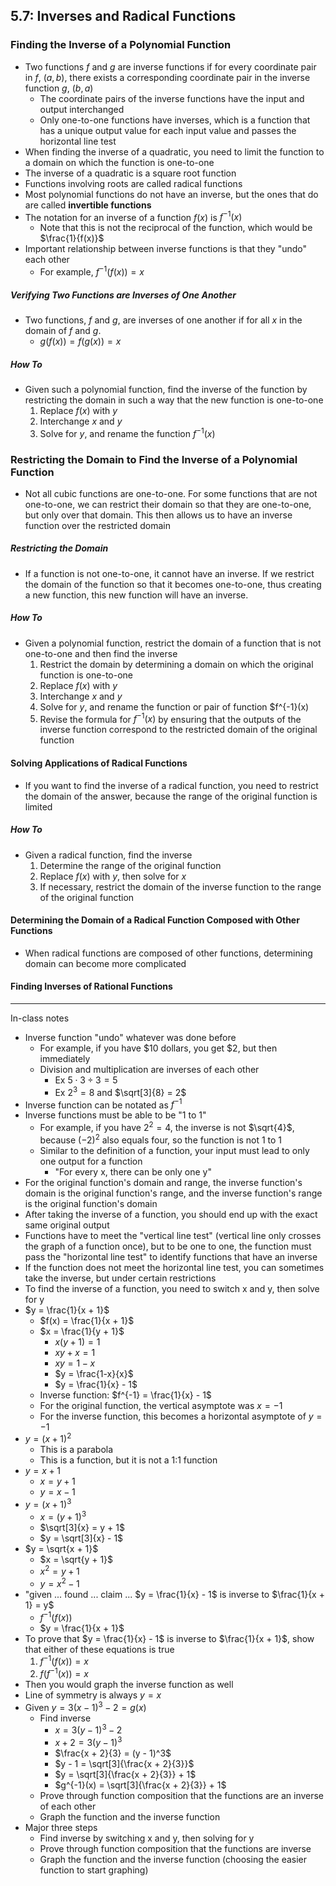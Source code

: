 ## 5.7: Inverses and Radical Functions
### Finding the Inverse of a Polynomial Function
- Two functions $f$ and $g$ are inverse functions if for every coordinate pair in $f$, $(a, b)$, there exists a corresponding coordinate pair in the inverse function $g$, $(b, a)$
  - The coordinate pairs of the inverse functions have the input and output interchanged
  - Only one-to-one functions have inverses, which is a function that has a unique output value for each input value and passes the horizontal line test
- When finding the inverse of a quadratic, you need to limit the function to a domain on which the function is one-to-one
- The inverse of a quadratic is a square root function
- Functions involving roots are called radical functions
- Most polynomial functions do not have an inverse, but the ones that do are called **invertible functions**
- The notation for an inverse of a function $f(x)$ is $f^{-1}(x)$
  - Note that this is not the reciprocal of the function, which would be $\frac{1}{f(x)}$
- Important relationship between inverse functions is that they "undo" each other
  - For example, $f^{-1}(f(x)) = x$
##### Verifying Two Functions are Inverses of One Another
- Two functions, $f$ and $g$, are inverses of one another if for all $x$ in the domain of $f$ and $g$.
  - $g(f(x)) = f(g(x)) = x$
##### How To
- Given such a polynomial function, find the inverse of the function by restricting the domain in such a way that the new function is one-to-one
  1. Replace $f(x)$ with $y$
  2. Interchange $x$ and $y$
  3. Solve for $y$, and rename the function $f^{-1}(x)$
### Restricting the Domain to Find the Inverse of a Polynomial Function
- Not all cubic functions are one-to-one. For some functions that are not one-to-one, we can restrict their domain so that they are one-to-one, but only over that domain. This then allows us to have an inverse function over the restricted domain
##### Restricting the Domain
- If a function is not one-to-one, it cannot have an inverse. If we restrict the domain of the function so that it becomes one-to-one, thus creating a new function, this new function will have an inverse.
##### How To
- Given a polynomial function, restrict the domain of a function that is not one-to-one and then find the inverse
  1. Restrict the domain by determining a domain on which the original function is one-to-one
  2. Replace $f(x)$ with $y$
  3. Interchange $x$ and $y$
  4. Solve for $y$, and rename the function or pair of function $f^{-1}(x)
  5. Revise the formula for $f^{-1}(x)$ by ensuring that the outputs of the inverse function correspond to the restricted domain of the original function
#### Solving Applications of Radical Functions
- If you want to find the inverse of a radical function, you need to restrict the domain of the answer, because the range of the original function is limited
##### How To
- Given a radical function, find the inverse
  1. Determine the range of the original function
  2. Replace $f(x)$ with $y$, then solve for $x$
  3. If necessary, restrict the domain of the inverse function to the range of the original function
#### Determining the Domain of a Radical Function Composed with Other Functions
- When radical functions are composed of other functions, determining domain can become more complicated
#### Finding Inverses of Rational Functions

---
In-class notes

- Inverse function "undo" whatever was done before
  - For example, if you have $10 dollars, you get \$2, but then immediately
  - Division and multiplication are inverses of each other
    - Ex $5 \cdot 3 \div 3 = 5$
    - Ex $2^3 = 8$ and $\sqrt[3]{8} = 2$
- Inverse function can be notated as $f^{-1}$
- Inverse functions must be able to be "1 to 1"
  - For example, if you have $2^2 = 4$, the inverse is not $\sqrt{4}$, because $(-2)^2$ also equals four, so the function is not 1 to 1
  - Similar to the definition of a function, your input must lead to only one output for a function
    - "For every x, there can be only one y"
- For the original function's domain and range, the inverse function's domain is the original function's range, and the inverse function's range is the original function's domain
- After taking the inverse of a function, you should end up with the exact same original output
- Functions have to meet the "vertical line test" (vertical line only crosses the graph of a function once), but to be one to one, the function must pass the "horizontal line test" to identify functions that have an inverse
- If the function does not meet the horizontal line test, you can sometimes take the inverse, but under certain restrictions
- To find the inverse of a function, you need to switch x and y, then solve for y
- $y = \frac{1}{x + 1}$
  - $f(x) = \frac{1}{x + 1}$
  - $x = \frac{1}{y + 1}$
    - $x(y+1) = 1$
    - $xy + x = 1$
    - $xy = 1 - x$
    - $y = \frac{1-x}{x}$
    - $y = \frac{1}{x} - 1$
  - Inverse function: $f^{-1} = \frac{1}{x} - 1$
  - For the original function, the vertical asymptote was $x = -1$
  - For the inverse function, this becomes a horizontal asymptote of $y = -1$
- $y = (x + 1)^2$
  - This is a parabola
  - This is a function, but it is not a 1:1 function
- $y = x + 1$
  - $x = y + 1$
  - $y = x - 1$
- $y = (x + 1)^3$
  - $x = (y + 1)^3$
  - $\sqrt[3]{x} = y + 1$
  - $y = \sqrt[3]{x} - 1$
- $y = \sqrt{x + 1}$
  - $x = \sqrt{y + 1}$
  - $x^2 = y + 1$
  - $y = x^2 - 1$
- "given ... found ... claim ... $y = \frac{1}{x} - 1$ is inverse to $\frac{1}{x + 1} = y$
  - $f^{-1}(f(x))$
  - $y = \frac{1}{x + 1}$
- To prove that $y = \frac{1}{x} - 1$ is inverse to $\frac{1}{x + 1}$, show that either of these equations is true
  1. $f^{-1}(f(x)) = x$
  2. $f(f^{-1}(x)) = x$
- Then you would graph the inverse function as well
- Line of symmetry is always $y = x$
- Given $y = 3(x - 1)^3 - 2 = g(x)$
  - Find inverse
    - $x = 3(y - 1)^3 - 2$
    - $x + 2 = 3(y - 1)^3$
    - $\frac{x + 2}{3} = (y - 1)^3$
    - $y - 1 = \sqrt[3]{\frac{x + 2}{3}}$
    - $y = \sqrt[3]{\frac{x + 2}{3}} + 1$
    - $g^{-1}(x) = \sqrt[3]{\frac{x + 2}{3}} + 1$
  - Prove through function composition that the functions are an inverse of each other
  - Graph the function and the inverse function
- Major three steps
  - Find inverse by switching x and y, then solving for y
  - Prove through function composition that the functions are inverse
  - Graph the function and the inverse function (choosing the easier function to start graphing)
